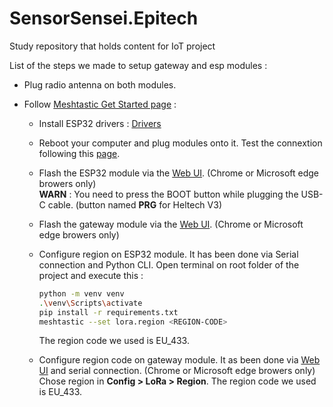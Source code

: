# SensorSensei.Epitech
Study repository that holds content for IoT project

List of the steps we made to setup gateway and esp modules :

* Plug radio antenna on both modules.

* Follow [Meshtastic Get Started page](https://meshtastic.org/docs/getting-started/) :
    - Install ESP32 drivers : [Drivers](https://www.silabs.com/developer-tools/usb-to-uart-bridge-vcp-drivers?tab=downloads)

    - Reboot your computer and plug modules onto it. Test the connextion following this [page](https://meshtastic.org/docs/getting-started/serial-drivers/test-serial-driver-installation/).

    - Flash the ESP32 module via the [Web UI](https://flasher.meshtastic.org/). (Chrome or Microsoft edge browers only)  
    **WARN** : You need to press the BOOT button  while plugging the USB-C cable. (button named **PRG** for Heltech V3)

    - Flash the gateway module via the [Web UI](https://flasher.meshtastic.org/). (Chrome or Microsoft edge browers only)

    - Configure region on ESP32 module. It has been done via Serial connection and Python CLI. Open terminal on root folder of the project and execute this :
        ```bash
        python -m venv venv
        .\venv\Scripts\activate
        pip install -r requirements.txt
        meshtastic --set lora.region <REGION-CODE>
        ```
        The region code we used is EU_433.

    - Configure region code on gateway module. It as been done via [Web UI](https://client.meshtastic.org/) and serial connection. (Chrome or Microsoft edge browers only)  
    Chose region in **Config > LoRa > Region**. The region code we used is EU_433.
